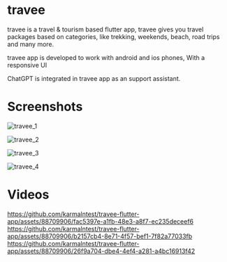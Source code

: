 # travee
travee is a travel & tourism based flutter app, travee gives you travel packages based on  categories, like trekking, weekends, beach, road trips and many more.

travee app is developed to work with android and ios phones, With a responsive UI 

ChatGPT is integrated in travee app as an support assistant.



# Screenshots

![travee_1](https://github.com/karmalntest/travee-flutter-app/assets/88709906/d75b30c2-5005-4fea-8dbd-8e98ccce7dee)

![travee_2](https://github.com/karmalntest/travee-flutter-app/assets/88709906/2f759b8c-664c-4a3b-9814-0854e6fbfdb4)

![travee_3](https://github.com/karmalntest/travee-flutter-app/assets/88709906/a6159968-63dc-4b08-855a-a1c9d8d47485)

![travee_4](https://github.com/karmalntest/travee-flutter-app/assets/88709906/8af5b670-5bf0-498b-9381-a3cedde4d87c)



# Videos

https://github.com/karmalntest/travee-flutter-app/assets/88709906/fac5397e-a1fb-48e3-a8f7-ec235deceef6
https://github.com/karmalntest/travee-flutter-app/assets/88709906/b2157cb4-8e71-4f57-bef1-7f82a77033fb
https://github.com/karmalntest/travee-flutter-app/assets/88709906/26f9a704-dbe4-4ef4-a281-a4bc16913f42

